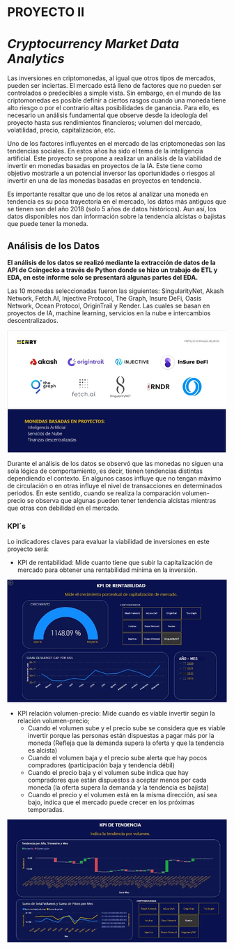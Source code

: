 # PROYECTO II
# *Cryptocurrency Market Data Analytics*

Las inversiones en criptomonedas, al igual que otros tipos de mercados, pueden ser inciertas. El mercado está lleno de factores que no pueden ser controlados o predecibles a simple vista. Sin embargo, en el mundo de las criptomonedas es posible definir a ciertos rasgos cuando una moneda tiene alto riesgo o por el contrario altas posibilidades de ganancia. Para ello, es necesario un análisis fundamental que observe desde la ideología del proyecto hasta sus rendimientos financieros; volumen del mercado, volatilidad, precio, capitalización, etc. 

Uno de los factores influyentes en el mercado de las criptomonedas son las tendencias sociales. En estos años ha sido el tema de la inteligencia artificial.
Este proyecto se propone a realizar un análisis de la viabilidad de invertir en monedas basadas en proyectos de la IA. Este tiene como objetivo mostrarle a un potencial inversor las oportunidades o riesgos al invertir en una de las monedas basadas en proyectos en tendencia.

Es importante resaltar que uno de los retos al analizar una moneda en tendencia es su poca trayectoria en el mercado, los datos más antiguos que se tienen son del  año 2018 (solo 5 años de datos históricos). Aun así, los datos disponibles nos dan información sobre la tendencia alcistas o bajistas que puede tener la moneda. 

## Análisis de los Datos

**El análisis de los datos se realizó mediante la extracción de datos de la API de Coingecko a través de Python donde se hizo un trabajo de ETL y EDA, en este informe solo se presentará algunas partes del EDA.** 

Las 10 monedas seleccionadas fueron las siguientes: SingularityNet, Akash Network, Fetch.AI, Injective Protocol, The Graph, Insure DeFi, Oasis Network, Ocean Protocol, OriginTrail y Render.  Las cuales se basan en proyectos de IA, machine learning, servicios en la nube e intercambios descentralizados. 

![Presentación del Dashboard](https://github.com/Betsimlv/PROYECTO_II/blob/main/MONEDAS.jpg)

Durante el análisis de los datos se observó que las monedas no siguen una sola lógica de comportamiento, es decir, tienen tendencias distintas dependiendo el contexto. En algunos casos influye que no tengan máximo de circulación o en otras influye el nivel de transacciones en determinados periodos. En este sentido, cuando se realiza la comparación volumen-precio se observa que algunas pueden tener tendencia alcistas mientras que otras con debilidad en el mercado. 

### KPI´s

Lo indicadores claves para evaluar la viabilidad de inversiones en este proyecto será:

-	KPI de rentabilidad: Mide cuanto tiene que subir la capitalización de mercado para obtener una rentabilidad mínima en la inversión.

![Presentación del Dashboard - KPI DE RENTABILIDAD](https://github.com/Betsimlv/PROYECTO_II/blob/main/KPI_RENTABILIDAD.jpg)

-	KPI relación volumen-precio: Mide cuando es viable invertir según la relación volumen-precio;
       -	Cuando el volumen sube y el precio sube se considera que es viable invertir porque  las personas están dispuestas a pagar más por la moneda (Refleja que la demanda supera la oferta y que la tendencia es alcista)
       -	Cuando el volumen baja y el precio sube alerta que hay pocos compradores (participación baja y tendencia débil)
       -	Cuando el precio baja y el volumen sube indica que hay compradores que están dispuestos a aceptar menos por cada moneda (la oferta supera la demanda y la tendencia es bajista)
       -	Cuando el precio y el volumen está en la misma dirección, así sea bajo, indica que el mercado puede crecer en los próximas temporadas.

![Presentación del Dashboard - KPI DE TENDENCIA](https://github.com/Betsimlv/PROYECTO_II/blob/main/KPI_TENDENCIA.jpg)

